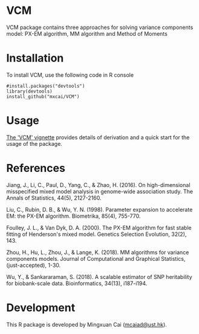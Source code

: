VCM
===========
VCM package contains three approaches for solving variance components model: PX-EM algorithm, MM algorithm and Method of Moments

Installation
===========

To install VCM, use the following code in R console

```
#install.packages("devtools")
library(devtools)
install_github("mxcai/VCM")
```

Usage
===========
[The 'VCM' vignette](https://github.com/mxcai/VCM/blob/master/inst/doc/vignette.pdf?raw=true) provides details of derivation and a quick start for the usage of the package.


References
==========

Jiang, J., Li, C., Paul, D., Yang, C., & Zhao, H. (2016). On high-dimensional misspecified mixed model analysis in genome-wide association study. The Annals of Statistics, 44(5), 2127-2160.

Liu, C., Rubin, D. B., & Wu, Y. N. (1998). Parameter expansion to accelerate EM: the PX-EM algorithm. Biometrika, 85(4), 755-770.

Foulley, J. L., & Van Dyk, D. A. (2000). The PX-EM algorithm for fast stable fitting of Henderson's mixed model. Genetics Selection Evolution, 32(2), 143.

Zhou, H., Hu, L., Zhou, J., & Lange, K. (2018). MM algorithms for variance components models. Journal of Computational and Graphical Statistics, (just-accepted), 1-30.

Wu, Y., & Sankararaman, S. (2018). A scalable estimator of SNP heritability for biobank-scale data. Bioinformatics, 34(13), i187-i194.


Development
==========

This R package is developed by Mingxuan Cai (mcaiad@ust.hk).
